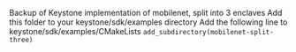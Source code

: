 Backup of Keystone implementation of mobilenet, split into 3 enclaves
Add this folder to your keystone/sdk/examples directory
Add the following line to keystone/sdk/examples/CMakeLists
```add_subdirectory(mobilenet-split-three)```
